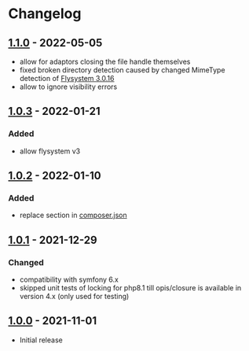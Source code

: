 # Changelog

## [1.1.0] - 2022-05-05
- allow for adaptors closing the file handle themselves
- fixed broken directory detection caused by changed MimeType detection of [Flysystem 3.0.16](https://github.com/thephpleague/flysystem/compare/3.0.15...3.0.16)
- allow to ignore visibility errors

## [1.0.3] - 2022-01-21
### Added
- allow flysystem v3

## [1.0.2] - 2022-01-10
### Added
- replace section in [composer.json](composer.json)

## [1.0.1] - 2021-12-29
### Changed
- compatibility with symfony 6.x
- skipped unit tests of locking for php8.1 till opis/closure is available in version 4.x (only used for testing)

## [1.0.0] - 2021-11-01
- Initial release 

<!---
## [Unreleased]
### Changed
- ...
--->

[1.1.0]: https://github.com/m2mtech/flysystem-stream-wrapper/compare/v1.0.3...v1.1.0
[1.0.3]: https://github.com/m2mtech/flysystem-stream-wrapper/compare/v1.0.2...v1.0.3
[1.0.2]: https://github.com/m2mtech/flysystem-stream-wrapper/compare/v1.0.1...v1.0.2
[1.0.1]: https://github.com/m2mtech/flysystem-stream-wrapper/compare/v1.0.0...v1.0.1
[1.0.0]: https://github.com/m2mtech/flysystem-stream-wrapper/releases/tag/v1.0.0
<!---
[Unreleased]: https://github.com/m2mtech/flysystem-stream-wrapper/compare/v1.0.3...HEAD
--->
